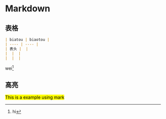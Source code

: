 # Markdown
## 表格
```markdown
| biatou | biaotou |
| ---- | ---- |
| 表头 |  |
|  |  |
|  |  |

```
wei[^1]
[^1]:hi
## 高亮
<mark>This is a example using mark<mark>